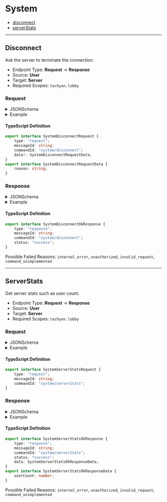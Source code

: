 <!-- THIS FILE IS AUTOMATICALLY GENERATED, PLEASE DO NOT EDIT IT MANUALLY -->

# System

- [disconnect](#disconnect)
- [serverStats](#serverstats)
---

## Disconnect

Ask the server to terminate the connection.

- Endpoint Type: **Request** -> **Response**
- Source: **User**
- Target: **Server**
- Required Scopes: `tachyon.lobby`

### Request

<details>
<summary>JSONSchema</summary>

```json
{
    "title": "SystemDisconnectRequest",
    "tachyon": {
        "source": "user",
        "target": "server",
        "scopes": ["tachyon.lobby"]
    },
    "type": "object",
    "properties": {
        "type": { "const": "request" },
        "messageId": { "type": "string" },
        "commandId": { "const": "system/disconnect" },
        "data": {
            "title": "SystemDisconnectRequestData",
            "type": "object",
            "properties": { "reason": { "type": "string" } },
            "required": ["reason"]
        }
    },
    "required": ["type", "messageId", "commandId"]
}

```
</details>

<details>
<summary>Example</summary>

```json
{
    "type": "request",
    "messageId": "pariatur Lorem reprehenderit",
    "commandId": "system/disconnect",
    "data": {
        "reason": "pariatur Lorem reprehenderit"
    }
}
```
</details>

#### TypeScript Definition
```ts
export interface SystemDisconnectRequest {
    type: "request";
    messageId: string;
    commandId: "system/disconnect";
    data?: SystemDisconnectRequestData;
}
export interface SystemDisconnectRequestData {
    reason: string;
}
```
### Response

<details>
<summary>JSONSchema</summary>

```json
{
    "title": "SystemDisconnectResponse",
    "tachyon": {
        "source": "server",
        "target": "user",
        "scopes": ["tachyon.lobby"]
    },
    "anyOf": [
        {
            "title": "SystemDisconnectOkResponse",
            "type": "object",
            "properties": {
                "type": { "const": "response" },
                "messageId": { "type": "string" },
                "commandId": { "const": "system/disconnect" },
                "status": { "const": "success" }
            },
            "required": ["type", "messageId", "commandId", "status"]
        },
        {
            "title": "SystemDisconnectFailResponse",
            "type": "object",
            "properties": {
                "type": { "const": "response" },
                "messageId": { "type": "string" },
                "commandId": { "const": "system/disconnect" },
                "status": { "const": "failed" },
                "reason": {
                    "enum": [
                        "internal_error",
                        "unauthorized",
                        "invalid_request",
                        "command_unimplemented"
                    ]
                },
                "details": { "type": "string" }
            },
            "required": ["type", "messageId", "commandId", "status", "reason"]
        }
    ]
}

```
</details>

<details>
<summary>Example</summary>

```json
{
    "type": "response",
    "messageId": "fugiat Lorem irure",
    "commandId": "system/disconnect",
    "status": "success"
}
```
</details>

#### TypeScript Definition
```ts
export interface SystemDisconnectOkResponse {
    type: "response";
    messageId: string;
    commandId: "system/disconnect";
    status: "success";
}
```
Possible Failed Reasons: `internal_error`, `unauthorized`, `invalid_request`, `command_unimplemented`

---

## ServerStats

Get server stats such as user count.

- Endpoint Type: **Request** -> **Response**
- Source: **User**
- Target: **Server**
- Required Scopes: `tachyon.lobby`

### Request

<details>
<summary>JSONSchema</summary>

```json
{
    "title": "SystemServerStatsRequest",
    "tachyon": {
        "source": "user",
        "target": "server",
        "scopes": ["tachyon.lobby"]
    },
    "type": "object",
    "properties": {
        "type": { "const": "request" },
        "messageId": { "type": "string" },
        "commandId": { "const": "system/serverStats" }
    },
    "required": ["type", "messageId", "commandId"]
}

```
</details>

<details>
<summary>Example</summary>

```json
{
    "type": "request",
    "messageId": "cillum Lorem ut",
    "commandId": "system/serverStats"
}
```
</details>

#### TypeScript Definition
```ts
export interface SystemServerStatsRequest {
    type: "request";
    messageId: string;
    commandId: "system/serverStats";
}
```
### Response

<details>
<summary>JSONSchema</summary>

```json
{
    "title": "SystemServerStatsResponse",
    "tachyon": {
        "source": "server",
        "target": "user",
        "scopes": ["tachyon.lobby"]
    },
    "anyOf": [
        {
            "title": "SystemServerStatsOkResponse",
            "type": "object",
            "properties": {
                "type": { "const": "response" },
                "messageId": { "type": "string" },
                "commandId": { "const": "system/serverStats" },
                "status": { "const": "success" },
                "data": {
                    "title": "SystemServerStatsOkResponseData",
                    "type": "object",
                    "properties": { "userCount": { "type": "integer" } },
                    "required": ["userCount"]
                }
            },
            "required": ["type", "messageId", "commandId", "status", "data"]
        },
        {
            "title": "SystemServerStatsFailResponse",
            "type": "object",
            "properties": {
                "type": { "const": "response" },
                "messageId": { "type": "string" },
                "commandId": { "const": "system/serverStats" },
                "status": { "const": "failed" },
                "reason": {
                    "enum": [
                        "internal_error",
                        "unauthorized",
                        "invalid_request",
                        "command_unimplemented"
                    ]
                },
                "details": { "type": "string" }
            },
            "required": ["type", "messageId", "commandId", "status", "reason"]
        }
    ]
}

```
</details>

<details>
<summary>Example</summary>

```json
{
    "type": "response",
    "messageId": "esse Lorem anim",
    "commandId": "system/serverStats",
    "status": "success",
    "data": {
        "userCount": -12000000
    }
}
```
</details>

#### TypeScript Definition
```ts
export interface SystemServerStatsOkResponse {
    type: "response";
    messageId: string;
    commandId: "system/serverStats";
    status: "success";
    data: SystemServerStatsOkResponseData;
}
export interface SystemServerStatsOkResponseData {
    userCount: number;
}
```
Possible Failed Reasons: `internal_error`, `unauthorized`, `invalid_request`, `command_unimplemented`

